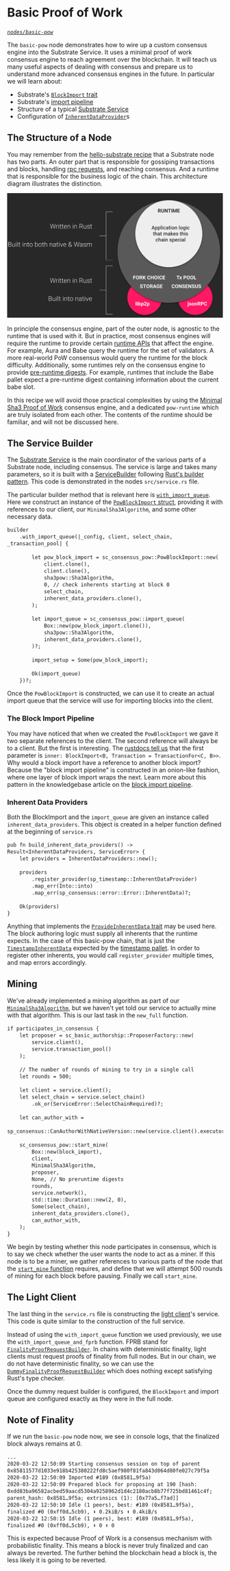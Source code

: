 # Basic Proof of Work

_[`nodes/basic-pow`](https://github.com/substrate-developer-hub/recipes/tree/master/nodes/basic-pow)_

The `basic-pow` node demonstrates how to wire up a custom consensus engine into the Substrate Service. It
uses a minimal proof of work consensus engine to reach agreement over the blockchain. It will teach
us many useful aspects of dealing with consensus and prepare us to understand more advanced
consensus engines in the future. In particular we will learn about:

-   Substrate's
    [`BlockImport` trait](https://substrate.dev/rustdocs/v2.0.0-rc2/sp_consensus/block_import/trait.BlockImport.html)
-   Substrate's [import pipeline](https://substrate.dev/rustdocs/v2.0.0-rc2/sp_consensus/import_queue/index.html)
-   Structure of a typical [Substrate Service](https://substrate.dev/rustdocs/v2.0.0-rc2/sc_service/index.html)
-   Configuration of
    [`InherentDataProvider`](https://substrate.dev/rustdocs/v2.0.0-rc2/sp_authorship/struct.InherentDataProvider.html)s

## The Structure of a Node

You may remember from the [hello-substrate recipe](../2-appetizers/1-hello-substrate.md) that a
Substrate node has two parts. An outer part that is responsible for gossiping transactions and
blocks, handling [rpc requests](./custom-rpc.md), and reaching consensus. And a runtime that is
responsible for the business logic of the chain. This architecture diagram illustrates the
distinction.

![Substrate Architecture Diagram](../img/substrate-architecture.png)

In principle the consensus engine, part of the outer node, is agnostic to the runtime that is used
with it. But in practice, most consensus engines will require the runtime to provide certain
[runtime APIs](./runtime-api.md) that affect the engine. For example, Aura and Babe query the
runtime for the set of validators. A more real-world PoW consensus would query the runtime for the
block difficulty. Additionally, some runtimes rely on the consensus engine to provide
[pre-runtime digests](https://substrate.dev/rustdocs/v2.0.0-rc2/sp_runtime/generic/enum.DigestItem.html#variant.PreRuntime).
For example, runtimes that include the Babe pallet expect a pre-runtime digest containing
information about the current babe slot.

In this recipe we will avoid those practical complexities by using the
[Minimal Sha3 Proof of Work](./sha3-pow-consensus.md) consensus engine, and a dedicated
`pow-runtime` which are truly isolated from each other. The contents of the runtime should be
familiar, and will not be discussed here.

## The Service Builder

The [Substrate Service](https://substrate.dev/rustdocs/v2.0.0-rc2/sc_service/trait.AbstractService.html) is the main
coordinator of the various parts of a Substrate node, including consensus. The service is large and
takes many parameters, so it is built with a
[ServiceBuilder](https://substrate.dev/rustdocs/v2.0.0-rc2/sc_service/struct.ServiceBuilder.html) following
[Rust's builder pattern](https://doc.rust-lang.org/1.0.0/style/ownership/builders.html). This code
is demonstrated in the nodes `src/service.rs` file.

The particular builder method that is relevant here is
[`with_import_queue`](https://substrate.dev/rustdocs/v2.0.0-rc2/sc_service/struct.ServiceBuilder.html#method.with_import_queue).
Here we construct an instance of the
[`PowBlockImport` struct](https://substrate.dev/rustdocs/v2.0.0-rc2/sc_consensus_pow/struct.PowBlockImport.html),
providing it with references to our client, our `MinimalSha3Algorithm`, and some other necessary
data.

```rust, ignore
builder
	.with_import_queue(|_config, client, select_chain, _transaction_pool| {

		let pow_block_import = sc_consensus_pow::PowBlockImport::new(
			client.clone(),
			client.clone(),
			sha3pow::Sha3Algorithm,
			0, // check inherents starting at block 0
			select_chain,
			inherent_data_providers.clone(),
		);

		let import_queue = sc_consensus_pow::import_queue(
			Box::new(pow_block_import.clone()),
			sha3pow::Sha3Algorithm,
			inherent_data_providers.clone(),
		)?;

		import_setup = Some(pow_block_import);

		Ok(import_queue)
	})?;
```

Once the `PowBlockImport` is constructed, we can use it to create an actual import queue that the
service will use for importing blocks into the client.

### The Block Import Pipeline

You may have noticed that when we created the `PowBlockImport` we gave it two separate references to
the client. The second reference will always be to a client. But the first is interesting. The
[rustdocs tell us](https://substrate.dev/rustdocs/v2.0.0-rc2/sc_consensus_pow/struct.PowBlockImport.html#method.new)
that the first parameter is `inner: BlockImport<B, Transaction = TransactionFor<C, B>>`. Why would a
block import have a reference to another block import? Because the "block import pipeline" is
constructed in an onion-like fashion, where one layer of block import wraps the next. Learn more
about this pattern in the knowledgebase article on the
[block import pipeline](https://substrate.dev/docs/en/knowledgebase/advanced/block-import).

### Inherent Data Providers

Both the BlockImport and the `import_queue` are given an instance called `inherent_data_providers`.
This object is created in a helper function defined at the beginning of `service.rs`

```rust, ignore
pub fn build_inherent_data_providers() -> Result<InherentDataProviders, ServiceError> {
	let providers = InherentDataProviders::new();

	providers
		.register_provider(sp_timestamp::InherentDataProvider)
		.map_err(Into::into)
		.map_err(sp_consensus::error::Error::InherentData)?;

	Ok(providers)
}
```

Anything that implements the
[`ProvideInherentData` trait](https://substrate.dev/rustdocs/v2.0.0-rc2/sp_inherents/trait.ProvideInherentData.html)
may be used here. The block authoring logic must supply all inherents that the runtime expects. In
the case of this basic-pow chain, that is just the
[`TimestampInherentData`](https://substrate.dev/rustdocs/v2.0.0-rc2/sp_timestamp/trait.TimestampInherentData.html)
expected by the [timestamp pallet](https://substrate.dev/rustdocs/v2.0.0-rc2/pallet_timestamp/index.html). In order
to register other inherents, you would call `register_provider` multiple times, and map errors
accordingly.

## Mining

We've already implemented a mining algorithm as part of our
[`MinimalSha3Algorithm`](./sha3-pow-consensus.md), but we haven't yet told our service to actually
mine with that algorithm. This is our last task in the `new_full` function.

```rust, ignore
if participates_in_consensus {
	let proposer = sc_basic_authorship::ProposerFactory::new(
		service.client(),
		service.transaction_pool()
	);

	// The number of rounds of mining to try in a single call
	let rounds = 500;

	let client = service.client();
	let select_chain = service.select_chain()
		.ok_or(ServiceError::SelectChainRequired)?;

	let can_author_with =
		sp_consensus::CanAuthorWithNativeVersion::new(service.client().executor().clone());

	sc_consensus_pow::start_mine(
		Box::new(block_import),
		client,
		MinimalSha3Algorithm,
		proposer,
		None, // No preruntime digests
		rounds,
		service.network(),
		std::time::Duration::new(2, 0),
		Some(select_chain),
		inherent_data_providers.clone(),
		can_author_with,
	);
}
```

We begin by testing whether this node participates in consensus, which is to say we check whether
the user wants the node to act as a miner. If this node is to be a miner, we gather references to
various parts of the node that the
[`start_mine` function](https://substrate.dev/rustdocs/v2.0.0-rc2/sc_consensus_pow/fn.start_mine.html) requires, and
define that we will attempt 500 rounds of mining for each block before pausing. Finally we call
`start_mine`.

## The Light Client

The last thing in the `service.rs` file is constructing the
[light client](https://www.parity.io/what-is-a-light-client/)'s service. This code is quite similar
to the construction of the full service.

Instead of using the `with_import_queue` function we used previously, we use the
`with_import_queue_and_fprb` function. FPRB stand for
[`FinalityProofRequestBuilder`](https://substrate.dev/rustdocs/v2.0.0-rc2/sc_network/config/trait.FinalityProofRequestBuilder.html).
In chains with deterministic finality, light clients must request proofs of finality from full
nodes. But in our chain, we do not have deterministic finality, so we can use the
[`DummyFinalityProofRequestBuilder`](https://substrate.dev/rustdocs/v2.0.0-rc2/sc_network/config/struct.DummyFinalityProofRequestBuilder.html)
which does nothing except satisfying Rust's type checker.

Once the dummy request builder is configured, the `BlockImport` and import queue are configured
exactly as they were in the full node.

## Note of Finality

If we run the `basic-pow` node now, we see in console logs, that the finalized block always remains
at 0.

```
...
2020-03-22 12:50:09 Starting consensus session on top of parent 0x85811577d1033e918b425380222fd8c5aef980f81fa843d064d80fe027c79f5a
2020-03-22 12:50:09 Imported #189 (0x8581…9f5a)
2020-03-22 12:50:09 Prepared block for proposing at 190 [hash: 0xdd83ba96582acbed59aacd5304a9258962d1d4c2180acb8b77f725bd81461c4f; parent_hash: 0x8581…9f5a; extrinsics (1): [0x77a5…f7ad]]
2020-03-22 12:50:10 Idle (1 peers), best: #189 (0x8581…9f5a), finalized #0 (0xff0d…5cb9), ⬇ 0.2kiB/s ⬆ 0.4kiB/s
2020-03-22 12:50:15 Idle (1 peers), best: #189 (0x8581…9f5a), finalized #0 (0xff0d…5cb9), ⬇ 0 ⬆ 0
```

This is expected because Proof of Work is a consensus mechanism with probabilistic finality. This
means a block is never truly finalized and can always be reverted. The further behind the blockchain
head a block is, the less likely it is going to be reverted.
